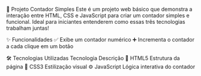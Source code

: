 🧮 Projeto Contador Simples
Este é um projeto web básico que demonstra a interação entre HTML, CSS e JavaScript para criar um contador simples e funcional. Ideal para iniciantes entenderem como essas três tecnologias trabalham juntas!

✨ Funcionalidades
✅ Exibe um contador numérico
➕ Incrementa o contador a cada clique em um botão

<!-- Substitua com a imagem real do seu projeto, se quiser -->

🛠 Tecnologias Utilizadas
Tecnologia	Descrição
🧱 HTML5	Estrutura da página
🎨 CSS3	Estilização visual
⚙️ JavaScript	Lógica interativa do contador
